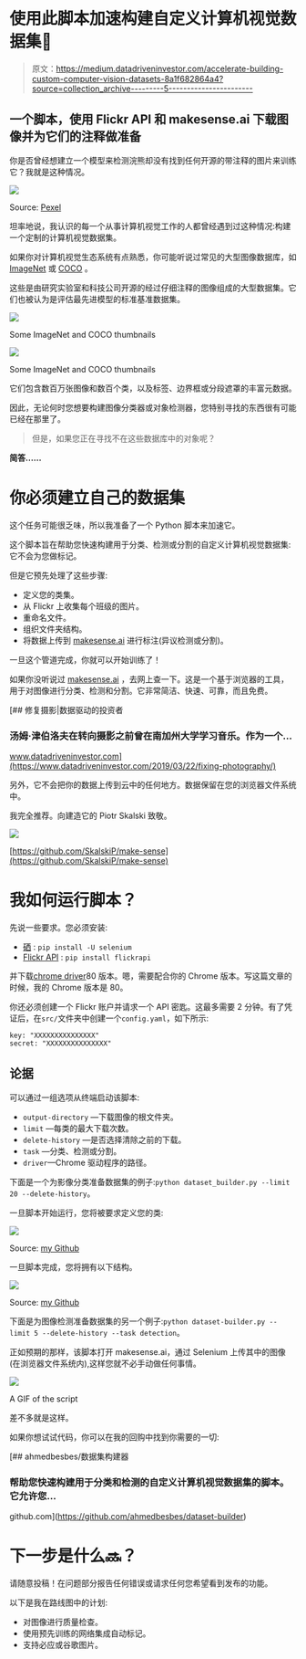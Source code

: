 # 使用此脚本加速构建自定义计算机视觉数据集💨

> 原文：<https://medium.datadriveninvestor.com/accelerate-building-custom-computer-vision-datasets-8a1f682864a4?source=collection_archive---------5----------------------->

## 一个脚本，使用 Flickr API 和 makesense.ai 下载图像并为它们的注释做准备

你是否曾经想建立一个模型来检测浣熊却没有找到任何开源的带注释的图片来训练它？我就是这种情况。

![](img/de0c7df9ce0e8c6b5b5dc73bd06bf763.png)

Source: [Pexel](https://www.pexels.com/photo/brown-and-black-raccoon-photo-634255/)

坦率地说，我认识的每一个从事计算机视觉工作的人都曾经遇到过这种情况:构建一个定制的计算机视觉数据集。

如果你对计算机视觉生态系统有点熟悉，你可能听说过常见的大型图像数据库，如 [ImageNet](http://www.image-net.org/) 或 [COCO](http://cocodataset.org/) 。

这些是由研究实验室和科技公司开源的经过仔细注释的图像组成的大型数据集。它们也被认为是评估最先进模型的标准基准数据集。

![](img/87bbabab3e1e022a10969aa8efc51001.png)

Some ImageNet and COCO thumbnails

![](img/2c1468feae9c9f227a4e7c91e4850a90.png)

Some ImageNet and COCO thumbnails

它们包含数百万张图像和数百个类，以及标签、边界框或分段遮罩的丰富元数据。

因此，无论何时您想要构建图像分类器或对象检测器，您特别寻找的东西很有可能已经在那里了。

> 但是，如果您正在寻找不在这些数据库中的对象呢？

**简答……**

# 你必须建立自己的数据集

这个任务可能很乏味，所以我准备了一个 Python 脚本来加速它。

这个脚本旨在帮助您快速构建用于分类、检测或分割的自定义计算机视觉数据集:它不会为您做标记。

但是它预先处理了这些步骤:

*   定义您的类集。
*   从 Flickr 上收集每个班级的图片。
*   重命名文件。
*   组织文件夹结构。
*   将数据上传到 [makesense.ai](http://makesense.ai) 进行标注(异议检测或分割)。

一旦这个管道完成，你就可以开始训练了！

如果你没听说过 [makesense.ai](https://makesense.ai) ，去网上查一下。这是一个基于浏览器的工具，用于对图像进行分类、检测和分割。它非常简洁、快速、可靠，而且免费。

[](https://www.datadriveninvestor.com/2019/03/22/fixing-photography/) [## 修复摄影|数据驱动的投资者

### 汤姆·津伯洛夫在转向摄影之前曾在南加州大学学习音乐。作为一个…

www.datadriveninvestor.com](https://www.datadriveninvestor.com/2019/03/22/fixing-photography/) 

另外，它不会把你的数据上传到云中的任何地方。数据保留在您的浏览器文件系统中。

我完全推荐。向建造它的 Piotr Skalski 致敬。

![](img/afab2ec5591a6bf2b0e49445b2df6dee.png)

[https://github.com/SkalskiP/make-sense](https://github.com/SkalskiP/make-sense)

# 我如何运行脚本？

先说一些要求。您必须安装:

*   [硒](https://www.selenium.dev/) : `pip install -U selenium`
*   [Flickr API](https://www.flickr.com/services/api/) : `pip install flickrapi`

并下载[chrome driver](https://chromedriver.chromium.org/)80 版本。嗯，需要配合你的 Chrome 版本。写这篇文章的时候，我的 Chrome 版本是 80。

你还必须创建一个 Flickr 账户并请求一个 API 密匙。这最多需要 2 分钟。有了凭证后，在`src/`文件夹中创建一个`config.yaml`，如下所示:

```
key: "XXXXXXXXXXXXXXX"
secret: "XXXXXXXXXXXXXXX"
```

## **论据**

可以通过一组选项从终端启动该脚本:

*   `output-directory` —下载图像的根文件夹。
*   `limit` —每类的最大下载次数。
*   `delete-history` —是否选择清除之前的下载。
*   `task` —分类、检测或分割。
*   `driver`—Chrome 驱动程序的路径。

下面是一个为影像分类准备数据集的例子:`python dataset_builder.py --limit 20 --delete-history`。

一旦脚本开始运行，您将被要求定义您的类:

![](img/ec0fde48c80e614c5d427973c1be8c4f.png)

Source: [my Github](https://github.com/ahmedbesbes/dataset-builder)

一旦脚本完成，您将拥有以下结构。

![](img/47a922809edf6fce38289709e9a33ed8.png)

Source: [my Github](https://github.com/ahmedbesbes/dataset-builder)

下面是为图像检测准备数据集的另一个例子:`python dataset-builder.py --limit 5 --delete-history --task detection`。

正如预期的那样，该脚本打开 makesense.ai，通过 Selenium 上传其中的图像(在浏览器文件系统内),这样您就不必手动做任何事情。

![](img/d614dd292612b410a61f6e59c5bae57f.png)

A GIF of the script

差不多就是这样。

如果你想试试代码，你可以在我的回购中找到你需要的一切:

[](https://github.com/ahmedbesbes/dataset-builder) [## ahmedbesbes/数据集构建器

### 帮助您快速构建用于分类和检测的自定义计算机视觉数据集的脚本。它允许您…

github.com](https://github.com/ahmedbesbes/dataset-builder) 

# 下一步是什么🔜？

请随意投稿！在问题部分报告任何错误或请求任何您希望看到发布的功能。

以下是我在路线图中的计划:

*   对图像进行质量检查。
*   使用预先训练的网络集成自动标记。
*   支持必应或谷歌图片。